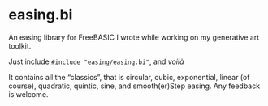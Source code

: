 # easing.bi
An easing library for FreeBASIC I wrote while working on my generative art toolkit.

Just include `#include "easing/easing.bi"`, and _voilà_

It contains all the “classics”, that is circular, cubic, exponential, linear (of course), quadratic, quintic, sine, and smooth(er)Step easing. Any feedback is welcome.
